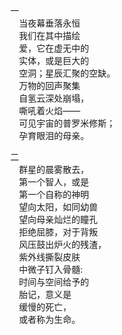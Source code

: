 　一  
　　当夜幕垂落永恒  
　　我们在其中描绘  
　　爱，它在虚无中的  
　　实体，或是巨大的  
　　空洞；星辰汇聚的空缺。  
　　万物的回声聚集  
　　自氢云深处崩塌，  
　　嘶吼着火焰——  
　　可见宇宙的普罗米修斯；  
　　孕育眼泪的母亲。  

　二  
　　群星的晨雾散去，  
　　第一个智人，或是  
　　第一个自称的神明  
　　望向太阳，如同幼兽  
　　望向母亲灿烂的瞳孔  
　　拒绝屈膝，对于背叛  
　　风压鼓出炉火的残渣，  
　　紫外线撕裂皮肤  
　　中微子钉入骨髓:  
　　时间与空间给予的  
　　胎记，意义是  
　　缓慢的死亡，  
　　或者称为生命。  
　　
